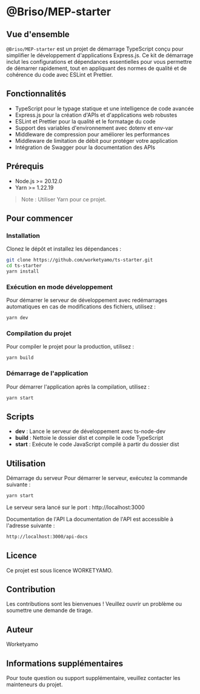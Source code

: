 # @Briso/MEP-starter

## Vue d'ensemble

`@Briso/MEP-starter` est un projet de démarrage TypeScript conçu pour simplifier le développement d'applications Express.js. Ce kit de démarrage inclut les configurations et dépendances essentielles pour vous permettre de démarrer rapidement, tout en appliquant des normes de qualité et de cohérence du code avec ESLint et Prettier.

## Fonctionnalités

- TypeScript pour le typage statique et une intelligence de code avancée
- Express.js pour la création d'APIs et d'applications web robustes
- ESLint et Prettier pour la qualité et le formatage du code
- Support des variables d'environnement avec dotenv et env-var
- Middleware de compression pour améliorer les performances
- Middleware de limitation de débit pour protéger votre application
- Intégration de Swagger pour la documentation des APIs

## Prérequis

- Node.js >= 20.12.0
- Yarn >= 1.22.19

> Note : Utiliser Yarn pour ce projet.

## Pour commencer

### Installation

Clonez le dépôt et installez les dépendances :

```bash
git clone https://github.com/worketyamo/ts-starter.git
cd ts-starter
yarn install
```

### Exécution en mode développement

Pour démarrer le serveur de développement avec redémarrages automatiques en cas de modifications des fichiers, utilisez :

```bash
yarn dev
```

### Compilation du projet

Pour compiler le projet pour la production, utilisez :

```bash
yarn build
```

### Démarrage de l'application

Pour démarrer l'application après la compilation, utilisez :

```bash
yarn start
```

## Scripts

- **dev** : Lance le serveur de développement avec ts-node-dev
- **build** : Nettoie le dossier dist et compile le code TypeScript
- **start** : Exécute le code JavaScript compilé à partir du dossier dist

## Utilisation

Démarrage du serveur
Pour démarrer le serveur, exécutez la commande suivante :

```bash
yarn start
```
Le serveur sera lancé sur le port : http://localhost:3000

Documentation de l'API
La documentation de l'API est accessible à l'adresse suivante :

```sh
http://localhost:3000/api-docs
 ```

## Licence

Ce projet est sous licence WORKETYAMO.

## Contribution

Les contributions sont les bienvenues ! Veuillez ouvrir un problème ou soumettre une demande de tirage.

## Auteur

Worketyamo

## Informations supplémentaires

Pour toute question ou support supplémentaire, veuillez contacter les mainteneurs du projet.
